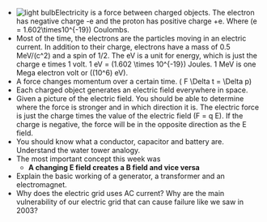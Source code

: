 - ![light bulb](https://online.science.psu.edu/sites/default/files/phys010/W5electron/Gluehlampe_01_KMJ.png)Electricity is a force between charged objects. The electron has negative charge -e and the proton has positive charge +e. Where \(e = 1.602\times10^{-19}\) Coulombs.
- Most of the time, the electrons are the particles moving in an electric current. In addition to their charge, electrons have a mass of 0.5 MeV/\(c^2\) and a spin of 1/2. The eV is a unit for energy, which is just the charge e times 1 volt. 1 eV = \(1.602 \times 10^{-19}\) Joules. 1 MeV is one Mega electron volt or (\(10^6\) eV).
- A force changes momentum over a certain time. \( F \Delta t = \Delta p\)
- Each charged object generates an electric field everywhere in space.
- Given a picture of the electric field. You should be able to determine where the force is stronger and in which direction it is. The electric force is just the charge times the value of the electric field \(F = q E\). If the charge is negative, the force will be in the opposite direction as the E field.
- You should know what a conductor, capacitor and battery are. Understand the water tower analogy.
- The most important concept this week was 
  - **A changing E field creates a B field and vice versa**
- Explain the basic working of a generator, a transformer and an electromagnet.
- Why does the electric grid uses AC current? Why are the main vulnerability of our electric grid that can cause failure like we saw in 2003?